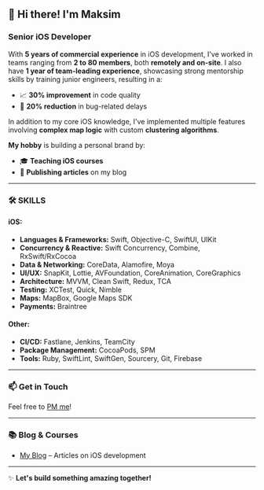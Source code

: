 ## 👋 Hi there! I'm Maksim

### Senior iOS Developer

With **5 years of commercial experience** in iOS development, I've worked in teams ranging from **2 to 80 members**, both **remotely and on-site**. I also have **1 year of team-leading experience**, showcasing strong mentorship skills by training junior engineers, resulting in a:

- 📈 **30% improvement** in code quality
- 🐛 **20% reduction** in bug-related delays

In addition to my core iOS knowledge, I've implemented multiple features involving **complex map logic** with custom **clustering algorithms**. 

**My hobby** is building a personal brand by:
- 🎓 **Teaching iOS courses**
- 📝 **Publishing articles** on my blog

---

### 🛠️ **SKILLS**

#### **iOS:**
- **Languages & Frameworks:** Swift, Objective-C, SwiftUI, UIKit
- **Concurrency & Reactive:** Swift Concurrency, Combine, RxSwift/RxCocoa
- **Data & Networking:** CoreData, Alamofire, Moya
- **UI/UX:** SnapKit, Lottie, AVFoundation, CoreAnimation, CoreGraphics
- **Architecture:** MVVM, Clean Swift, Redux, TCA
- **Testing:** XCTest, Quick, Nimble
- **Maps:** MapBox, Google Maps SDK
- **Payments:** Braintree

#### **Other:**
- **CI/CD:** Fastlane, Jenkins, TeamCity
- **Package Management:** CocoaPods, SPM
- **Tools:** Ruby, SwiftLint, SwiftGen, Sourcery, Git, Firebase

---

### 📫 **Get in Touch**

Feel free to [PM me]([https://github.com/yourusername](https://www.linkedin.com/in/maxsashcheka/))!

---

### 📚 **Blog & Courses**

- [My Blog](https://medium.com/@sashchekam) – Articles on iOS development

---

✨ **Let's build something amazing together!**
